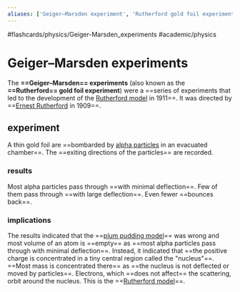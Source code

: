 ```yaml
---
aliases: ['Geiger–Marsden experiment', 'Rutherford gold foil experiment', 'Rutherford gold foil experiments', 'gold foil experiment', 'gold foil experiments',]
---
```


#flashcards/physics/Geiger-Marsden_experiments #academic/physics

# Geiger–Marsden experiments

The __==Geiger–Marsden== experiments__ (also known as the __==Rutherford== gold foil experiment__) were a ==series of experiments that led to the development of the [Rutherford model](Rutherford%20model.md) in 1911==. It was directed by ==[Ernest Rutherford](Ernest%20Rutherford.md) in 1909==. <!--SR:!2022-12-12,1,230!2022-12-15,4,270!2022-12-14,3,250!2022-12-14,3,250-->

## experiment

A thin gold foil are ==bombarded by [alpha particles](alpha%20particle.md) in an evacuated chamber==. The ==exiting directions of the particles== are recorded. <!--SR:!2022-12-14,3,250!2022-12-14,3,250-->

### results

Most alpha particles pass through ==with minimal deflection==. Few of them pass through ==with large deflection==. Even fewer ==bounces back==. <!--SR:!2022-12-15,4,270!2022-12-14,3,250!2022-12-14,3,250-->

### implications

The results indicated that the ==[plum pudding model](plum%20pudding%20model.md)== was wrong and most volume of an atom is ==empty== as ==most alpha particles pass through with minimal deflection==. Instead, it indicated that ==the positive charge is concentrated in a tiny central region called the "nucleus"==. ==Most mass is concentrated there== as ==the nucleus is not deflected or moved by particles==. Electrons, which ==does not affect== the scattering, orbit around the nucleus. This is the ==[Rutherford model](Rutherford%20model.md)==. <!--SR:!2022-12-14,3,250!2022-12-15,4,270!2022-12-15,4,270!2022-12-14,3,250!2022-12-14,3,250!2022-12-14,3,250!2022-12-15,4,270!2022-12-15,4,270-->
